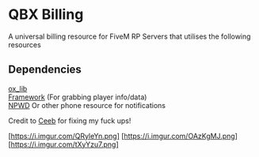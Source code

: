 # QBX Billing
A universal billing resource for FiveM RP Servers that utilises the following resources

## Dependencies
[ox_lib](https://github.com/overextended/ox_lib) <br>
[Framework](https://github.com/Qbox-project/qbx_core) (For grabbing player info/data) <br>
[NPWD](https://github.com/project-error/npwd) Or other phone resource for notifications

Credit to [Ceeb](https://github.com/CeebDev) for fixing my fuck ups!

[https://i.imgur.com/QRyleYn.png]
[https://i.imgur.com/OAzKgMJ.png]
[https://i.imgur.com/tXyYzu7.png]
